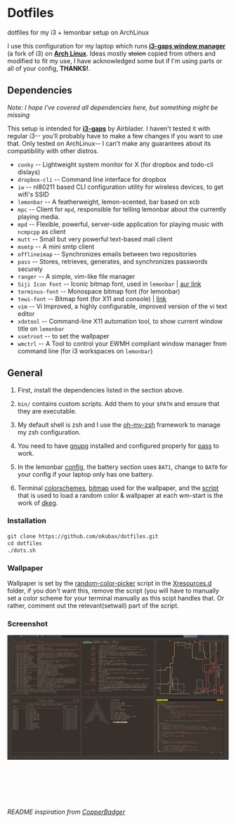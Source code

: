 # Dotfiles

dotfiles for my i3 + lemonbar setup on ArchLinux

I use this configuration for my laptop which runs **[i3-gaps window manager](https://github.com/Airblader/i3)** (a fork of i3) on
**[Arch Linux](https://www.archlinux.org/)**.
Ideas mostly <del>stolen</del> copied from others and modified to fit my use, I have acknowledged some but if I'm using parts or all of your config, **THANKS!**.

## Dependencies

*Note: I hope I've covered all dependencies here, but something might be missing*

This setup is intended for **[i3-gaps](https://github.com/Airblader/i3)** by Airblader. I haven't tested it with regular i3-- you'll probably have to make a few changes if you want to use that. Only tested on ArchLinux-- I can't make any guarantees about its compatibility with other distros.

* `conky` -- Lightweight system monitor for X (for dropbox and todo-cli dislays)
* `dropbox-cli` -- Command line interface for dropbox
* `iw` -- nl80211 based CLI configuration utility for wireless devices, to get wifi's SSID
* `lemonbar` -- A featherweight, lemon-scented, bar based on xcb
* `mpc` -- Client for `mpd`, responsible for telling lemonbar about the currently playing media.
* `mpd` -- Flexible, powerful, server-side application for playing music with `ncmpcpp` as client
* `mutt` -- Small but very powerful text-based mail client
* `msmtp` -- A mini smtp client
* `offlineimap` -- Synchronizes emails between two repositories
* `pass` -- Stores, retrieves, generates, and synchronizes passwords securely  
* `ranger` -- A simple, vim-like file manager
* `Siji Icon Font` -- Iconic bitmap font, used in `lemonbar` | [aur link](https://aur.archlinux.org/packages/siji-git/)
* `terminus-font` -- Monospace bitmap font (for lemonbar)
* `tewi-font` -- Bitmap font (for X11 and console)  | [link](https://github.com/lucy/tewi-font)
* `vim` -- Vi Improved, a highly configurable, improved version of the vi text editor
* `xdotool` -- Command-line X11 automation tool, to show current window title on `lemonbar`
* `xsetroot` -- to set the wallpaper
* `wmctrl` -- 	A Tool to control your EWMH compliant window manager from command line (for i3 workspaces on `lemonbar`)



## General

1. First, install the dependencies listed in the section above.

2. `bin/` contains custom scripts. Add them to your `$PATH` and ensure that they are executable. 

3. My default shell is zsh and I use the [oh-my-zsh](https://github.com/robbyrussell/oh-my-zsh) framework to manage my zsh configuration.

4. You need to have [gnupg](https://www.archlinux.org/packages/core/x86_64/gnupg/) installed and configured properly for [pass](https://www.archlinux.org/packages/community/any/pass/) to work.

5. In the lemonbar [config](/i3/bar/bar.sh), the battery section uses `BAT1`, change to `BAT0` for your config if your laptop only has one battery.

6. Terminal [colorschemes](/Xresources.d/colors), [bitmap](/Xresources.d/tile.xbm) used for the wallpaper, and the [script](/Xresources.d/random-color-picker) that is used to load a random color & wallpaper at each wm-start is the work of [dkeg](https://github.com/dkeg/crayolo).



### Installation

```
git clone https://github.com/okubax/dotfiles.git
cd dotfiles
./dots.sh

```


### Wallpaper

Wallpaper is set by the [random-color-picker](/Xresources.d/random-color-picker) script in the [Xresources.d](/Xresources.d) folder, if you don't want this, remove the script (you will have to manually set a color scheme for your terminal manually as this scipt handles that. Or rather, comment out the relevant(setwall) part of the script.



### Screenshot

![ScreenShot](/screenshot.png)

&nbsp;

&nbsp;

&nbsp;



*README inspiration from [CopperBadger](https://github.com/CopperBadger/dotfiles)*
